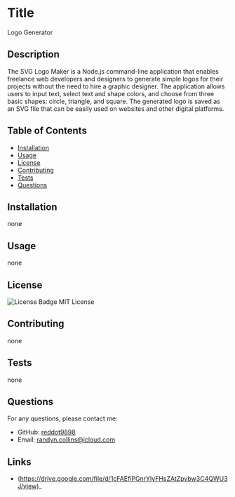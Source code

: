  # Title
  Logo Generator

## Description
The SVG Logo Maker is a Node.js command-line application that enables freelance web developers and designers to generate simple logos for their projects without the need to hire a graphic designer. The application allows users to input text, select text and shape colors, and choose from three basic shapes: circle, triangle, and square. The generated logo is saved as an SVG file that can be easily used on websites and other digital platforms.

## Table of Contents
- [Installation](#installation)
- [Usage](#usage)
- [License](#license)
- [Contributing](#contributing)
- [Tests](#tests)
- [Questions](#questions)

## Installation
none



## Usage
none

## License
![License Badge](https://img.shields.io/badge/license-MIT-blue.svg)
MIT License

## Contributing
none

## Tests
none

## Questions
For any questions, please contact me:
- GitHub: [reddot9898](https://github.com/reddot9898)
- Email: randyn.collins@icloud.com

## Links
- (https://drive.google.com/file/d/1cFAEfiPGnrYIyFHsZAtZpvbw3C4QWU3J/view)_